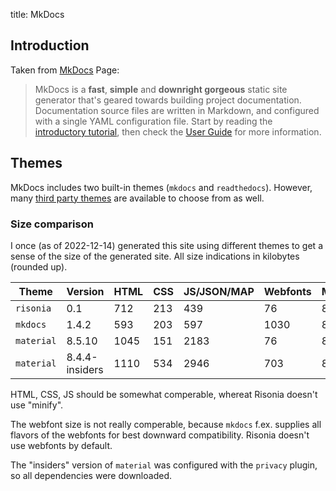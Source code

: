 title: MkDocs

## Introduction

Taken from [MkDocs](https://www.mkdocs.org/) Page:

> MkDocs is a **fast**, **simple** and **downright gorgeous** static site generator that's geared
> towards building project documentation. Documentation source files are written in Markdown, and
> configured with a single YAML configuration file. Start by reading the 
> [introductory tutorial](https://www.mkdocs.org/getting-started/),
> then check the [User Guide](https://www.mkdocs.org/user-guide/) for more information.

## Themes

MkDocs includes two built-in themes (`mkdocs` and `readthedocs`). 
However, many [third party themes](https://github.com/mkdocs/mkdocs/wiki/MkDocs-Themes) are available to choose from as well.

### Size comparison

I once (as of 2022-12-14) generated this site using different themes to get a sense of the size of the generated site.
All size indications in kilobytes (rounded up).

Theme | Version | HTML | CSS | JS/JSON/MAP | Webfonts | Miscellaneous | Total
---- | ---- | ---- | ---- | ---- | ---- | ---- | ----
`risonia` | 0.1 | 712 | 213 | 439 | 76 | 807 | 2247
`mkdocs` | 1.4.2 | 593 | 203 | 597 | 1030 | 803 | 3226
`material` | 8.5.10 | 1045 | 151 | 2183 | 76 | 801 | 4256
`material` | 8.4.4-insiders | 1110 | 534 | 2946 | 703 | 801 | 6094

HTML, CSS, JS should be somewhat comperable, whereat Risonia doesn't use "minify".

The webfont size is not really comperable, because `mkdocs` f.ex. supplies all flavors of the webfonts for best downward compatibility.
Risonia doesn't use webfonts by default.

The "insiders" version of `material` was configured with the `privacy` plugin,
so all dependencies were downloaded.